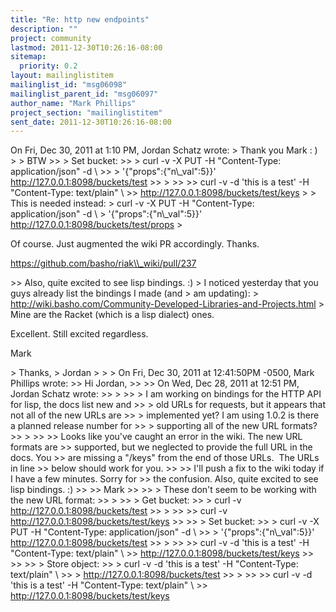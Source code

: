```yaml
---
title: "Re: http new endpoints"
description: ""
project: community
lastmod: 2011-12-30T10:26:16-08:00
sitemap:
  priority: 0.2
layout: mailinglistitem
mailinglist_id: "msg06098"
mailinglist_parent_id: "msg06097"
author_name: "Mark Phillips"
project_section: "mailinglistitem"
sent_date: 2011-12-30T10:26:16-08:00
---
```



On Fri, Dec 30, 2011 at 1:10 PM, Jordan Schatz  wrote:
&gt; Thank you Mark : )
&gt;
&gt; BTW
&gt;&gt; &gt; Set bucket:
&gt;&gt; &gt; curl -v -X PUT -H "Content-Type: application/json" -d \\
&gt;&gt; &gt; '{"props":{"n\\_val":5}}' http://127.0.0.1:8098/buckets/test
&gt;&gt; &gt;
&gt;&gt;
&gt;&gt; curl -v -d 'this is a test' -H "Content-Type: text/plain" \\
&gt;&gt; http://127.0.0.1:8098/buckets/test/keys
&gt;
&gt; This is needed instead:
&gt; curl -v -X PUT -H "Content-Type: application/json" -d \\
&gt; '{"props":{"n\\_val":5}}' http://127.0.0.1:8098/buckets/test/props
&gt;

Of course. Just augmented the wiki PR accordingly. Thanks.

https://github.com/basho/riak\\_wiki/pull/237


&gt;&gt; Also, quite excited to see lisp bindings. :)
&gt; I noticed yesterday that you guys already list the bindings I made (and
&gt; am updating):
&gt; http://wiki.basho.com/Community-Developed-Libraries-and-Projects.html
&gt; Mine are the Racket (which is a lisp dialect) ones.

Excellent. Still excited regardless.

Mark

&gt; Thanks,
&gt; Jordan
&gt;
&gt;
&gt; On Fri, Dec 30, 2011 at 12:41:50PM -0500, Mark Phillips wrote:
&gt;&gt; Hi Jordan,
&gt;&gt;
&gt;&gt; On Wed, Dec 28, 2011 at 12:51 PM, Jordan Schatz  wrote:
&gt;&gt; &gt;
&gt;&gt; &gt; I am working on bindings for the HTTP API for lisp, the docs list new and
&gt;&gt; &gt; old URLs for requests, but it appears that not all of the new URLs are
&gt;&gt; &gt; implemented yet? I am using 1.0.2 is there a planned release number for
&gt;&gt; &gt; supporting all of the new URL formats?
&gt;&gt; &gt;
&gt;&gt;
&gt;&gt; Looks like you've caught an error in the wiki. The new URL formats are
&gt;&gt; supported, but we neglected to provide the full URL in the docs. You
&gt;&gt; are missing a "/keys" from the end of those URLs.  The URLs in line
&gt;&gt; below should work for you.
&gt;&gt;
&gt;&gt; I'll push a fix to the wiki today if I have a few minutes. Sorry for
&gt;&gt; the confusion. Also, quite excited to see lisp bindings. :)
&gt;&gt;
&gt;&gt; Mark
&gt;&gt;
&gt;&gt; &gt; These don't seem to be working with the new URL format:
&gt;&gt; &gt;
&gt;&gt; &gt; Get bucket:
&gt;&gt; &gt; curl -v http://127.0.0.1:8098/buckets/test
&gt;&gt; &gt;
&gt;&gt;
&gt;&gt; curl -v http://127.0.0.1:8098/buckets/test/keys
&gt;&gt;
&gt;&gt; &gt; Set bucket:
&gt;&gt; &gt; curl -v -X PUT -H "Content-Type: application/json" -d \\
&gt;&gt; &gt; '{"props":{"n\\_val":5}}' http://127.0.0.1:8098/buckets/test
&gt;&gt; &gt;
&gt;&gt;
&gt;&gt; curl -v -d 'this is a test' -H "Content-Type: text/plain" \\
&gt;&gt; http://127.0.0.1:8098/buckets/test/keys
&gt;&gt;
&gt;&gt;
&gt;&gt; &gt; Store object:
&gt;&gt; &gt; curl -v -d 'this is a test' -H "Content-Type: text/plain" \\
&gt;&gt; &gt; http://127.0.0.1:8098/buckets/test
&gt;&gt; &gt;
&gt;&gt;
&gt;&gt; curl -v -d 'this is a test' -H "Content-Type: text/plain" \\
&gt;&gt; http://127.0.0.1:8098/buckets/test/keys

